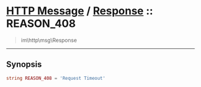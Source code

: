 # [HTTP Message](http.md) / [Response](http-Response.md) :: REASON_408
 > im\http\msg\Response
____

## Synopsis
```php
string REASON_408 = 'Request Timeout'
```
